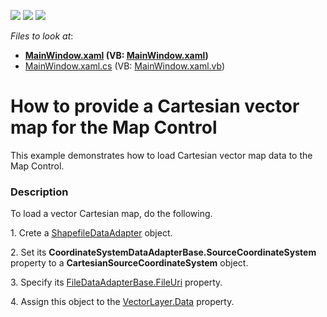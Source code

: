 <!-- default badges list -->
![](https://img.shields.io/endpoint?url=https://codecentral.devexpress.com/api/v1/VersionRange/128571780/21.1.5%2B)
[![](https://img.shields.io/badge/Open_in_DevExpress_Support_Center-FF7200?style=flat-square&logo=DevExpress&logoColor=white)](https://supportcenter.devexpress.com/ticket/details/T233956)
[![](https://img.shields.io/badge/📖_How_to_use_DevExpress_Examples-e9f6fc?style=flat-square)](https://docs.devexpress.com/GeneralInformation/403183)
<!-- default badges end -->
<!-- default file list -->
*Files to look at*:

* **[MainWindow.xaml](./CS/CartesianMap/MainWindow.xaml) (VB: [MainWindow.xaml](./VB/CartesianMap/MainWindow.xaml))**
* [MainWindow.xaml.cs](./CS/CartesianMap/MainWindow.xaml.cs) (VB: [MainWindow.xaml.vb](./VB/CartesianMap/MainWindow.xaml.vb))
<!-- default file list end -->
# How to provide a Cartesian vector map for the Map Control


This example demonstrates how to load Cartesian vector map data to the Map Control.


<h3>Description</h3>

<p>To load a vector Cartesian map, do the following.</p>
<p>1. Crete a <a href="https://documentation.devexpress.com/#WPF/clsDevExpressXpfMapShapefileDataAdaptertopic">ShapefileDataAdapter</a> object.</p>
<p>2. Set its <strong>CoordinateSystemDataAdapterBase.SourceCoordinateSystem</strong> property to a <strong>CartesianSourceCoordinateSystem</strong> object.</p>
<p>3. Specify its <a href="https://documentation.devexpress.com/#WPF/DevExpressXpfMapShapefileLoader_FileUritopic">FileDataAdapterBase.FileUri</a> property.</p>
<p>4. Assign this object to the <a href="https://documentation.devexpress.com/#WPF/DevExpressXpfMapVectorLayer_Datatopic">VectorLayer.Data</a> property.</p>

<br/>


